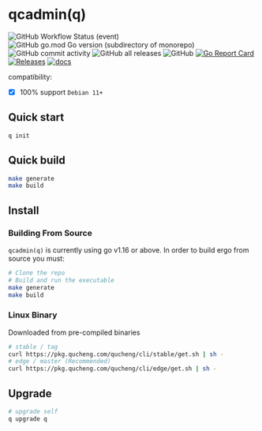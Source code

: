 # qcadmin(q)

![GitHub Workflow Status (event)](https://img.shields.io/github/workflow/status/easysoft/qucheng_cli/tag?style=flat-square)
![GitHub go.mod Go version (subdirectory of monorepo)](https://img.shields.io/github/go-mod/go-version/easysoft/qucheng_cli?filename=go.mod&style=flat-square)
![GitHub commit activity](https://img.shields.io/github/commit-activity/w/easysoft/qucheng_cli?style=flat-square)
![GitHub all releases](https://img.shields.io/github/downloads/easysoft/qucheng_cli/total?style=flat-square)
![GitHub](https://img.shields.io/github/license/easysoft/qucheng_cli?style=flat-square)
[![Go Report Card](https://goreportcard.com/badge/github.com/easysoft/qucheng_cli)](https://goreportcard.com/report/github.com/easysoft/qucheng_cli)
[![Releases](https://img.shields.io/github/release-pre/easysoft/qucheng_cli.svg)](https://github.com/easysoft/qucheng_cli/releases)
[![docs](https://img.shields.io/badge/docs-done-green)](https://www.qucheng.cn/)

compatibility:

- [x] 100% support `Debian 11+`

## Quick start

```bash
q init
```

## Quick build

```bash
make generate
make build
```

## Install

### Building From Source

`qcadmin(q)` is currently using go v1.16 or above. In order to build ergo from source you must:

```bash
# Clone the repo
# Build and run the executable
make generate
make build
```

### Linux Binary

Downloaded from pre-compiled binaries

```bash
# stable / tag
curl https://pkg.qucheng.com/qucheng/cli/stable/get.sh | sh -
# edge / master (Recommended)
curl https://pkg.qucheng.com/qucheng/cli/edge/get.sh | sh -
```

## Upgrade

```bash
# upgrade self
q upgrade q
```
